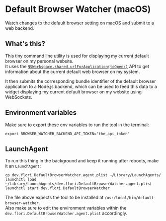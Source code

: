 # Default Browser Watcher (macOS)

Watch changes to the default browser setting on macOS and submit to a web backend.

## What's this?

This tiny command line utility is used for displaying my current default browser on my personal website.  
It uses the [`NSWorkspace.shared.urlForApplication(toOpen:)`](https://developer.apple.com/documentation/appkit/nsworkspace/1533391-urlforapplication) API to get information about the current default web browser on my system.

It then submits the corresponding bundle identifier of the default browser application to a Node.js backend, which can be used to feed this data to a widget displaying my current default browser on my website using WebSockets.

## Environment variables

Make sure to export these env variables to run the tool in the terminal:

```shell
export BROWSER_WATCHER_BACKEND_API_TOKEN="the_api_token"
```

## LaunchAgent

To run this thing in the background and keep it running after reboots, make it an `LaunchAgent`:

```shell
cp dev.flori.DefaultBrowserWatcher.agent.plist ~/Library/LaunchAgents/
launchctl load ~/Library/LaunchAgents/dev.flori.DefaultBrowserWatcher.agent.plist
launchctl start dev.flori.DefaultBrowserWatcher
```

The file above expects the tool to be installed at `/usr/local/bin/default-browser-watcher`.  
Also make sure to edit the environment variables within the `dev.flori.DefaultBrowserWatcher.agent.plist` accordingly.
